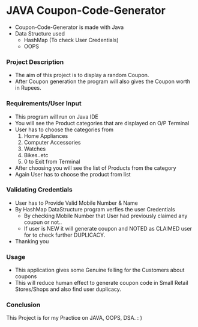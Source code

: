 
# JAVA Coupon-Code-Generator

- Coupon-Code-Generator is made with Java
- Data Structure used
    - HashMap (To check User Credentials)
    - OOPS

### Project Description

- The aim of this project is to display a random Coupon.
- After Coupon generation the program will also gives the Coupon worth in Rupees.

### Requirements/User Input

- This program will run on Java IDE
- You will see the Product categories that are displayed on O/P Terminal 
- User has to choose the categories from
    1.  Home Appliances
    2.  Computer Accessories 
    3.  Watches
    4.  Bikes..etc
    0.  0 to Exit from Terminal
- After choosing you will see the list of Products from the category
- Again User has to choose the product from list

### Validating Credentials

- User has to Provide Valid Mobile Number & Name
- By HashMap DataStructure program verfies the user Credentials
    - By checking Mobile Number that User had previously claimed any coupun or not..
    - If user is NEW it will generate coupon and NOTED as CLAIMED user for to check further DUPLICACY.
- Thanking you

### Usage

- This application gives some Genuine felling for the Customers about coupons
- This will reduce human effect to generate coupon code in Small Retail Stores/Shops and also find user duplicacy.

### Conclusion

This Project is for my Practice on JAVA, OOPS, DSA.
: )
